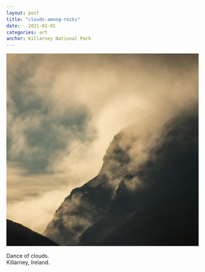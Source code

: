 ```yaml
---
layout: post
title: "clouds-among-rocks"
date:   2021-01-01
categories: art
anchor: Killarney National Park
---
```


![clouds-among-rocks](/img/arts/clouds-among-rocks.jpg)

<span class='image-details'>
Dance of clouds.<br/>
Killarney, Ireland.
</span>
